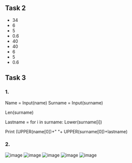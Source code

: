 ## Task 2
- 34
- 6
- 5
- 0.6
- 40
- 40
- 6
- 5
- 0.6

## Task 3
### 1.
Name = Input(name)
Surname = Input(surname)

Len(surname)

Lastname = for i in surname:
	Lower(surname[i])

Print (UPPER(name[0])+" "+ UPPER(surname[0])+lastname)

### 2. 
![image](https://github.com/leowilkin/CompSci23/assets/64415791/f3c6a145-9705-4ef7-b245-eb599183d38b)
![image](https://github.com/leowilkin/CompSci23/assets/64415791/5719238c-d221-454a-87d8-4c2bac009865)
![image](https://github.com/leowilkin/CompSci23/assets/64415791/d7f1b3c0-59f4-49f4-9725-495f5beafa09)
![image](https://github.com/leowilkin/CompSci23/assets/64415791/5dd4c7e6-63a1-42e2-8015-64762612848f)
![image](https://github.com/leowilkin/CompSci23/assets/64415791/8b5fe4e9-5348-4e54-a5f7-ae7eb25d2c3a)




